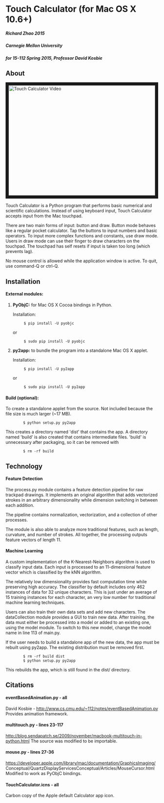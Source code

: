# Touch Calculator (for Mac OS X 10.6+)

##### Richard Zhao 2015
##### Carnegie Mellon University
##### for 15-112 Spring 2015, Professor David Kosbie



## About

<a href="http://www.youtube.com/watch?feature=player_embedded&v=9xGWnnozi-M&feature=youtu.be
" target="_blank"><img src="http://img.youtube.com/vi/9xGWnnozi-M&feature=youtu.be/1.jpg" 
alt="Touch Calculator Video" width="480" height="360" border="10" /></a>

Touch Calculator is a Python program that performs basic numerical and
scientific calculations. Instead of using keyboard input, Touch Calculator
accepts input from the Mac touchpad.

There are two main forms of input: button and draw. Button mode behaves like a
regular pocket calculator. Tap the buttons to input numbers and basic operators.
To input more complex functions and constants, use draw mode. Users in draw mode
can use their finger to draw characters on the touchpad. The touchpad has self
resets if input is taken too long (which prevents lag).

No mouse control is allowed while the application window is active. To quit,
use command-Q or ctrl-Q.


## Installation

#### External modules:

1. **PyObjC:** for Mac OS X Cocoa bindings in Python.

    Installation:

            $ pip install -U pyobjc

    or 

            $ sudo pip install -U pyobjc


2. **py2app:** to bundle the program into a standalone Mac OS X applet.
	   
    Installation:

            $ pip install -U py2app

    or

            $ sudo pip install -U py2app
	

#### Build (optional):

To create a standalone applet from the source. Not included because the file
size is much larger (~17 MB).

            $ python setup.py py2app

This creates a directory named 'dist' that contains the app. A directory
named 'build' is also created that contains intermediate files. 'build' is
unnecessary after packaging, so it can be removed with

            $ rm -rf build


## Technology


#### Feature Detection

The process.py module contains a feature detection pipeline for raw trackpad
drawings. It implements an original algorithm that adds vectorized strokes
in an arbitrary dimensionality while dimension switching in between each
addition.

The pipeline contains normalization, vectorization, and a collection of
other processes.

The module is also able to analyze more traditional features, such as
length, curvature, and number of strokes. All together, the processing
outputs feature vectors of length 11.

#### Machine Learning
    
A custom implementation of the K-Nearest-Neighbors algorithm is used to 
classify input data. Each input is processed to an 11-dimensional feature
vector which is classified by the kNN algorithm.

The relatively low dimensionality provides fast computation time while
preserving high accuracy. The classifier by default includes only 462
instances of data for 32 unique characters. This is just under an average
of 15 training instances for each character, an very low number for
traditional machine learning techniques.

Users can also train their own data sets and add new characters. The
dataCollection module provides a GUI to train new data. After training,
the data must either be processed into a model or added to an existing one,
using the model module. To switch to this new model, change the model name
in line 113 of main.py.

If the user needs to build a standalone app of the new data, the app must
be rebuilt using py2app. The existing distribution must be removed first.

            $ rm -rf build dist
            $ python setup.py py2app

This rebuilds the app, which is still found in the dist/ directory.


## Citations

#### eventBasedAnimation.py - all

David Kosbie - http://www.cs.cmu.edu/~112/notes/eventBasedAnimation.py
Provides animation framework.

#### multitouch.py - lines 23-117 

http://blog.sendapatch.se/2009/november/macbook-multitouch-in-python.html
The source was modified to be importable.

#### mouse.py - lines 27-36

https://developer.apple.com/library/mac/documentation/GraphicsImaging/
Conceptual/QuartzDisplayServicesConceptual/Articles/MouseCursor.html
Modified to work as PyObjC bindings.

#### TouchCalculator.icns - all

Carbon copy of the Apple default Calculator app icon.

